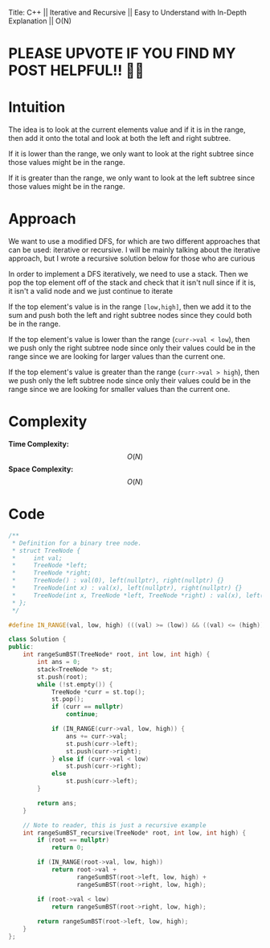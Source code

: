 Title: C++ || Iterative and Recursive || Easy to Understand with In-Depth Explanation || O(N)

# PLEASE UPVOTE IF YOU FIND MY POST HELPFUL!! 🥺😁

# Intuition

The idea is to look at the current elements value and if it is in the range, then add it onto the total and look at both the left and right subtree. 

If it is lower than the range, we only want to look at the right subtree since those values might be in the range. 

If it is greater than the range, we only want to look at the left subtree since those values might be in the range.

# Approach

We want to use a modified DFS, for which are two different approaches that can be used: iterative or recursive. I will be mainly talking about the iterative approach, but I wrote a recursive solution below for those who are curious

In order to implement a DFS iteratively, we need to use a stack. Then we pop the top element off of the stack and check that it isn't null since if it is, it isn't a valid node and we just continue to iterate

If the top element's value is in the range `[low,high]`, then we add it to the sum and push both the left and right subtree nodes since they could both be in the range.

If the top element's value is lower than the range (`curr->val < low`), then we push only the right subtree node since only their values could be in the range since we are looking for larger values than the current one.

If the top element's value is greater than the range (`curr->val > high`), then we push only the left subtree node since only their values could be in the range since we are looking for smaller values than the current one.

# Complexity

**Time Complexity:** $$O(N)$$
**Space Complexity:** $$O(N)$$

# Code

```c++
/**
 * Definition for a binary tree node.
 * struct TreeNode {
 *     int val;
 *     TreeNode *left;
 *     TreeNode *right;
 *     TreeNode() : val(0), left(nullptr), right(nullptr) {}
 *     TreeNode(int x) : val(x), left(nullptr), right(nullptr) {}
 *     TreeNode(int x, TreeNode *left, TreeNode *right) : val(x), left(left), right(right) {}
 * };
 */

#define IN_RANGE(val, low, high) (((val) >= (low)) && ((val) <= (high)))

class Solution {
public:
    int rangeSumBST(TreeNode* root, int low, int high) {
        int ans = 0;
        stack<TreeNode *> st;
        st.push(root);
        while (!st.empty()) {
            TreeNode *curr = st.top();
            st.pop();
            if (curr == nullptr)
                continue;

            if (IN_RANGE(curr->val, low, high)) {
                ans += curr->val;
                st.push(curr->left);
                st.push(curr->right);
            } else if (curr->val < low)
                st.push(curr->right);
            else
                st.push(curr->left);
        }

        return ans;
    }

    // Note to reader, this is just a recursive example
    int rangeSumBST_recursive(TreeNode* root, int low, int high) {
        if (root == nullptr)
            return 0;

        if (IN_RANGE(root->val, low, high))
            return root->val + 
                   rangeSumBST(root->left, low, high) + 
                   rangeSumBST(root->right, low, high);

        if (root->val < low)
            return rangeSumBST(root->right, low, high);
        
        return rangeSumBST(root->left, low, high);
    }
};
```